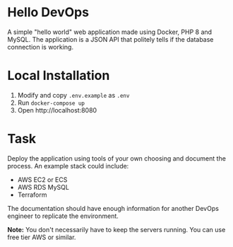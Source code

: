 # Hello DevOps
A simple "hello world" web application made using Docker, PHP 8 and MySQL. The application is a JSON API that politely tells if the database connection is working.

# Local Installation
1. Modify and copy `.env.example` as `.env`
2. Run `docker-compose up`
3. Open http://localhost:8080

# Task
Deploy the application using tools of your own choosing and document the process. An example stack could include:
- AWS EC2 or ECS
- AWS RDS MySQL
- Terraform

The documentation should have enough information for another DevOps engineer to replicate the environment.

**Note:** You don't necessarily have to keep the servers running. You can use free tier AWS or similar.

